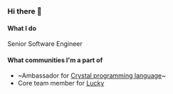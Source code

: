 ### Hi there 👋

#### What I do
Senior Software Engineer

#### What communities I'm a part of
- ~Ambassador for [Crystal programming language](https://crystal-lang.org/)~
- Core team member for [Lucky](https://luckyframework.org/)

<!--
**mdwagner/mdwagner** is a ✨ _special_ ✨ repository because its `README.md` (this file) appears on your GitHub profile.

Here are some ideas to get you started:

- 🔭 I’m currently working on ...
- 🌱 I’m currently learning ...
- 👯 I’m looking to collaborate on ...
- 🤔 I’m looking for help with ...
- 💬 Ask me about ...
- 📫 How to reach me: ...
- 😄 Pronouns: ...
- ⚡ Fun fact: ...
-->
